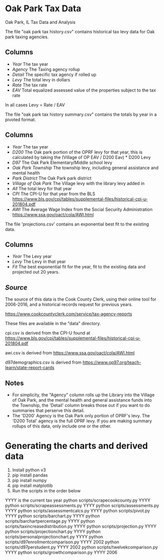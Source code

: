 # Oak Park Tax Data

Oak Park, IL Tax Data and Analysis

The file "oak park tax history.csv" contains historical tax levy data for Oak park taxing agencies.

## Columns

-   _Year_ The tax year
-   _Agency_ The Taxing agency rollup
-   _Detail_ The specific tax agency if rolled up
-   _Levy_ The total levy in dollars
-   _Rate_ The tax rate
-   _EAV_ Total equalized assessed value of the properties subject to the tax rate

In all cases Levy = Rate / EAV

The file "oak park tax history summary.csv" contains the totals by year in a pivoted format.

## Columns

-   _Year_ The tax year
-   _D200_ The Oak park portion of the OPRF levy for that year, this is calculated by taking the (Village of OP EAV / D200 Eav) * D200 Levy
-   _D97_ The Oak Park Elementary/Middle school levy
-   _Oak Park Township_ The township levy, including general assistance and mental health
-   _Park District_ The Oak Park park district
-   _Village of Oak Park_ The Village levy with the library levy added in
-   _All_ The total levy for that year
-   _CPI_ The CPI-U for that year from the BLS https://www.bls.gov/cpi/tables/supplemental-files/historical-cpi-u-201804.pdf
-   _AWI_ The Average Wage Index from the Social Security Administration https://www.ssa.gov/oact/cola/AWI.html

The file 'projections.csv' contains an exponential best fit to the existing data.

## Columns

-   _Year_ The Levy year
-   _Levy_ The Levy in that year
-   _Fit_ The best exponential fit for the year, fit to the existing data and projected out 20 years.

## _Source_

The source of this data is the Cook County Clerk, using their online tool for 2006-2016, and a historical records request for previous years.

https://www.cookcountyclerk.com/service/tax-agency-reports

These files are available in the "data" directory.

cpi.csv is derived from the CPI-U found at https://www.bls.gov/cpi/tables/supplemental-files/historical-cpi-u-201804.pdf

awi.csv is derived from https://www.ssa.gov/oact/cola/AWI.html

d97demographics.csv is derived from https://www.op97.org/teach-learn/state-report-cards

## Notes

-   For simplicity, the "Agency" column rolls up the Library into the Village of Oak Park, and the mental health and general assistance funds into the Township, the 'Detail' column breaks those out if you want to do summaries that perserve this detail.
-   The 'D200' Agency is the Oak Park only portion of OPRF's levy. The 'D200 Total' agency is the full OPRF levy. If you are making summary rollups of this data, only include one or the other.

# Generating the charts and derived data

1.  Install python v3
2.  pip install pandas
3.  pip install numpy
4.  pip install matplotlib
5.  Run the scripts in the order below


YYYY is the current tax year
python scripts/scrapecookcounty.py YYYY
python scripts/scrapeassessments.py YYYY
python scripts/assessments.py YYYY
python scripts/assessmentcalcs.py YYYY
python scripts/pivot.py YYYY
python scripts/barchart.py YYYY
python scripts/barchartpercentage.py YYYY
python scripts/taxincreasedistribution.py YYYY
python scripts/projection.py YYYY  
python scripts/projectionchart.py YYYY
python scripts/personalprojectionchart.py YYYY
python scripts/d97enrollmentcomparison.py YYYY 2002
python scripts/d97perstudent.py YYYY 2002
python scripts/twelvekcomparison.py YYYY
python scripts/growthcomparison.py YYYY 2006
